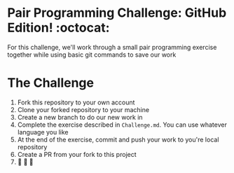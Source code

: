 # Pair Programming Challenge: GitHub Edition! :octocat:

For this challenge, we'll work through a small pair programming exercise together while using basic git commands to save our work

# The Challenge

1. Fork this repository to your own account
2. Clone your forked repository to your machine
3. Create a new branch to do our new work in
4. Complete the exercise described in `Challenge.md`. You can use whatever language you like
5. At the end of the exercise, commit and push your work to you're local repository
6. Create a PR from your fork to this project
7. :rocket: :rocket: :rocket:



